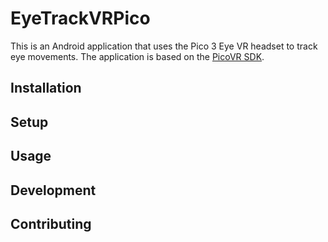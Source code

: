 # EyeTrackVRPico

This is an Android application that uses the Pico 3 Eye VR headset to track eye movements. The application is based on the [PicoVR SDK](https://developer.picovr.com/).

## Installation

## Setup

## Usage

## Development

## Contributing

